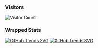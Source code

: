 ### Visitors
![Visitor Count](https://profile-counter.glitch.me/MnoZombie956/count.svg)

### Wrapped Stats
[![GitHub Trends SVG](https://api.githubtrends.io/user/svg/MnoZombie956/repos?time_range=one_year&include_private=True&loc_metric=changed&theme=dark)](https://githubtrends.io)
[![GitHub Trends SVG](https://api.githubtrends.io/user/svg/MnoZombie956/langs?time_range=one_year&include_private=True&loc_metric=changed&theme=dark)](https://githubtrends.io)



